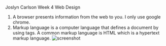 Joslyn Carlson
Week 4 Web Design 
1. A browser presents information from the web to you. I only use google chrome.
2. Markup language is a computer language that defines a document by using tags. A common markup language is HTML which is a hypertext markup language.
![screenshot](.images/Assignment-04:images:.png)
